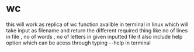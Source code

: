 # wc
this will work as replica of wc function availble in terminal in linux which will take input as filename and return the different required thing like 
no of lines in file , no of words , no of letters in given inputted file
it also include help option which can be acess through typing --help in terminal

